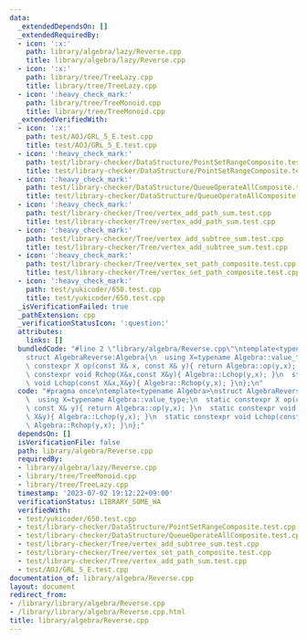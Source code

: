 ```yaml
---
data:
  _extendedDependsOn: []
  _extendedRequiredBy:
  - icon: ':x:'
    path: library/algebra/lazy/Reverse.cpp
    title: library/algebra/lazy/Reverse.cpp
  - icon: ':x:'
    path: library/tree/TreeLazy.cpp
    title: library/tree/TreeLazy.cpp
  - icon: ':heavy_check_mark:'
    path: library/tree/TreeMonoid.cpp
    title: library/tree/TreeMonoid.cpp
  _extendedVerifiedWith:
  - icon: ':x:'
    path: test/AOJ/GRL_5_E.test.cpp
    title: test/AOJ/GRL_5_E.test.cpp
  - icon: ':heavy_check_mark:'
    path: test/library-checker/DataStructure/PointSetRangeComposite.test.cpp
    title: test/library-checker/DataStructure/PointSetRangeComposite.test.cpp
  - icon: ':heavy_check_mark:'
    path: test/library-checker/DataStructure/QueueOperateAllComposite.test.cpp
    title: test/library-checker/DataStructure/QueueOperateAllComposite.test.cpp
  - icon: ':heavy_check_mark:'
    path: test/library-checker/Tree/vertex_add_path_sum.test.cpp
    title: test/library-checker/Tree/vertex_add_path_sum.test.cpp
  - icon: ':heavy_check_mark:'
    path: test/library-checker/Tree/vertex_add_subtree_sum.test.cpp
    title: test/library-checker/Tree/vertex_add_subtree_sum.test.cpp
  - icon: ':heavy_check_mark:'
    path: test/library-checker/Tree/vertex_set_path_composite.test.cpp
    title: test/library-checker/Tree/vertex_set_path_composite.test.cpp
  - icon: ':heavy_check_mark:'
    path: test/yukicoder/650.test.cpp
    title: test/yukicoder/650.test.cpp
  _isVerificationFailed: true
  _pathExtension: cpp
  _verificationStatusIcon: ':question:'
  attributes:
    links: []
  bundledCode: "#line 2 \"library/algebra/Reverse.cpp\"\ntemplate<typename Algebra>\n\
    struct AlgebraReverse:Algebra{\n  using X=typename Algebra::value_type;\n  static\
    \ constexpr X op(const X& x, const X& y){ return Algebra::op(y,x); }\n  static\
    \ constexpr void Rchop(X&x,const X&y){ Algebra::Lchop(y,x); }\n  static constexpr\
    \ void Lchop(const X&x,X&y){ Algebra::Rchop(y,x); }\n};\n"
  code: "#pragma once\ntemplate<typename Algebra>\nstruct AlgebraReverse:Algebra{\n\
    \  using X=typename Algebra::value_type;\n  static constexpr X op(const X& x,\
    \ const X& y){ return Algebra::op(y,x); }\n  static constexpr void Rchop(X&x,const\
    \ X&y){ Algebra::Lchop(y,x); }\n  static constexpr void Lchop(const X&x,X&y){\
    \ Algebra::Rchop(y,x); }\n};"
  dependsOn: []
  isVerificationFile: false
  path: library/algebra/Reverse.cpp
  requiredBy:
  - library/algebra/lazy/Reverse.cpp
  - library/tree/TreeMonoid.cpp
  - library/tree/TreeLazy.cpp
  timestamp: '2023-07-02 19:12:22+09:00'
  verificationStatus: LIBRARY_SOME_WA
  verifiedWith:
  - test/yukicoder/650.test.cpp
  - test/library-checker/DataStructure/PointSetRangeComposite.test.cpp
  - test/library-checker/DataStructure/QueueOperateAllComposite.test.cpp
  - test/library-checker/Tree/vertex_add_subtree_sum.test.cpp
  - test/library-checker/Tree/vertex_set_path_composite.test.cpp
  - test/library-checker/Tree/vertex_add_path_sum.test.cpp
  - test/AOJ/GRL_5_E.test.cpp
documentation_of: library/algebra/Reverse.cpp
layout: document
redirect_from:
- /library/library/algebra/Reverse.cpp
- /library/library/algebra/Reverse.cpp.html
title: library/algebra/Reverse.cpp
---
```


